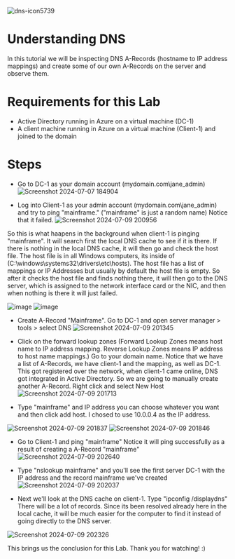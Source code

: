 
![dns-icon5739](https://github.com/user-attachments/assets/00ed6fdc-be34-4728-9c93-e9e94ccc0e6e)

# Understanding DNS

In this tutorial we will be inspecting DNS A-Records (hostname to IP address mappings) and create some of our own A-Records on the server and observe them.

# Requirements for this Lab
- Active Directory running in Azure on a virtual machine (DC-1)
- A client machine running in Azure on a virtual machine (Client-1) and joined to the domain

# Steps

- Go to DC-1 as your domain account (mydomain.com\jane_admin)
![Screenshot 2024-07-07 184904](https://github.com/user-attachments/assets/a18054f7-2d18-4238-b543-c865a3b910d3)

- Log into Client-1 as your admin account (mydomain.com\jane_admin) and try to ping "mainframe." ("mainframe" is just a random name) Notice that it failed.
![Screenshot 2024-07-09 200956](https://github.com/user-attachments/assets/8290f0d8-6614-42ab-a447-332ba6594e54)

So this is what haapens in the background when client-1 is pinging "mainframe". It will search first the local DNS cache to see if it is there. If there is nothing in the local DNS cache, it will then go and check the host file. The host file is in all Windows computers, its inside of (C:\windows\systems32\drivers\etc\hosts). The host file has a list of mappings or IP Addresses but usually by default the host file is empty. So after it checks the host file and finds nothing there, it will then go to the DNS server, which is assigned to the network interface card or the NIC, and then when nothing is there it will just failed.

![image](https://github.com/user-attachments/assets/1b8d8043-3d78-4d92-b561-2849c56014c1)
![image](https://github.com/user-attachments/assets/efd2bd32-0698-4511-9173-2b7fdd87ae18)

- Create A-Record "Mainframe". Go to DC-1 and open server manager > tools > select DNS
![Screenshot 2024-07-09 201345](https://github.com/user-attachments/assets/1d101651-7016-4d38-8fe7-7dca77b87577)

- Click on the forward lookup zones (Forward Lookup Zones means host name to IP address mapping. Reverse Lookup Zones means IP address to host name mappings.) Go to your domain name. Notice that we have a list of A-Records, we have client-1 and the mapping, as well as DC-1. This got registered over the network, when client-1 came online, DNS got integrated in Active Directory. So we are going to manually create another A-Record. Right click and select New Host 
![Screenshot 2024-07-09 201713](https://github.com/user-attachments/assets/96f8d8d0-1d33-4fe9-a317-aa405de8c34b)

- Type "mainframe" and IP address you can choose whatever you want and then click add host. I chosed to use 10.0.0.4 as the IP address.

![Screenshot 2024-07-09 201837](https://github.com/user-attachments/assets/0cdfb250-32c7-4c65-9912-a2e7815b8242)
![Screenshot 2024-07-09 201846](https://github.com/user-attachments/assets/592ccb00-8742-42c1-9949-be516c50de8f)

- Go to Client-1 and ping "mainframe" Notice it will ping successfully as a result of creating a A-Record "mainframe"
![Screenshot 2024-07-09 202640](https://github.com/user-attachments/assets/8f20d354-9af6-48c2-b9fe-9045ab9f74c4)

- Type "nslookup mainframe" and you'll see the first server DC-1 with the IP address and the record mainframe we've created
![Screenshot 2024-07-09 202037](https://github.com/user-attachments/assets/d2272729-eab7-4452-89cf-b9aacfd03b60)

- Next we'll look at the DNS cache on client-1. Type "ipconfig /displaydns" There will be a lot of records. Since its been resolved already here in the local cache, it will be much easier for the computer to find it instead of going directly to the DNS server.

![Screenshot 2024-07-09 202326](https://github.com/user-attachments/assets/26500048-5268-4275-baea-b06759cfd14f)

This brings us the conclusion for this Lab. Thank you for watching! :)

